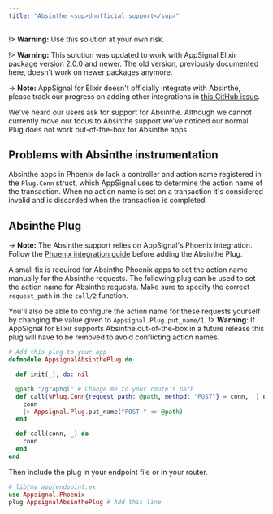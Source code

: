 ```yaml
---
title: "Absinthe <sup>Unofficial support</sup>"
---
```


!> **Warning:** Use this solution at your own risk.

!> **Warning:** This solution was updated to work with AppSignal Elixir package version 2.0.0 and newer. The old version, previously documented here, doesn't work on newer packages anymore.

-> **Note:** AppSignal for Elixir doesn't officially integrate with Absinthe, please track our progress on adding other integrations in [this GitHub issue](https://github.com/appsignal/appsignal-elixir/issues/176).

We've heard our users ask for support for Absinthe. Although we cannot currently move our focus to Absinthe support we've noticed our normal Plug does not work out-of-the-box for Absinthe apps.

## Problems with Absinthe instrumentation

Absinthe apps in Phoenix do lack a controller and action name registered in the `Plug.Conn` struct, which AppSignal uses to determine the action name of the transaction. When no action name is set on a transaction it's considered invalid and is discarded when the transaction is completed.

## Absinthe Plug

-> **Note:** The Absinthe support relies on AppSignal's Phoenix integration. Follow the [Phoenix integration guide](/elixir/integrations/phoenix.html) before adding the Absinthe Plug.

A small fix is required for Absinthe Phoenix apps to set the action name manually for the Absinthe requests. The following plug can be used to set the action name for Absinthe requests. Make sure to specify the correct `request_path` in the `call/2` function.

You'll also be able to configure the action name for these requests yourself by changing the value given to `Appsignal.Plug.put_name/1`.
!> **Warning**: If AppSignal for Elixir supports Absinthe out-of-the-box in a future release this plug will have to be removed to avoid conflicting action names.

```elixir
# Add this plug to your app
defmodule AppsignalAbsinthePlug do

  def init(_), do: nil

  @path "/graphql" # Change me to your route's path
  def call(%Plug.Conn{request_path: @path, method: "POST"} = conn, _) do
    conn
    |> Appsignal.Plug.put_name("POST " <> @path)
  end

  def call(conn, _) do
    conn
  end
end
```

Then include the plug in your endpoint file or in your router.

```elixir
# lib/my_app/endpoint.ex
use Appsignal.Phoenix
plug AppsignalAbsinthePlug # Add this line
```
